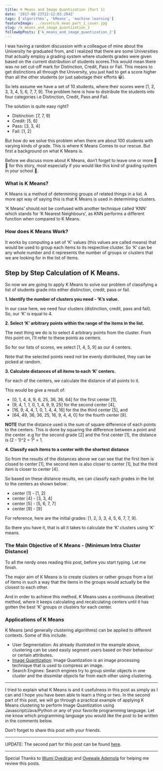 ```yaml
---
title: K Means and Image Quantization [Part 1]
date: '2017-08-23T22:12:03.284Z'
tags: ['algorithms', 'kMeans', 'machine learning']
featureImage: ../assets/k_mean_part_1_cover.jpg
slug: /k_means_and_image_quantization_1
followUpPosts: ['k_means_and_image_quantization_2']
---
```


I was having a random discussion with a colleague of mine about the University he graduated from, and I realized that there are some Universities that actually employ a grading system where students grades were given based on the current distribution of students scores.This would mean there was no set cut-off mark for Distinction, Credit, Pass or Fail. This means to get distinctions all through the University, you just had to get a score higher than all the other students (or just sabotage their efforts 😁).

So lets assume we have a set of 10 students, where their scores were [1, 2, 3, 3, 4, 5, 6, 7, 7, 9]. The problem here is how to distribute the students into four categories i.e Distinction, Credit, Pass and Fail.

The solution is quite easy right?

-   Distinction: [7, 7, 9]
-   Credit: [5, 6]
-   Pass: [3, 3, 4]
-   Fail: [1, 2]

But how do we solve this problem when there are about 100 students with varying kinds of grade. This is where K Means Comes to our rescue. But first a background on what K Means is.

Before we discuss more about K Means, don’t forget to leave one or more 👏 👏 for this story, most especially if you would like this kind of grading system in your school 🙂.

### What is K Means?

K Means is a method of determining groups of related things in a list. A more apt way of saying this is that K Means is used in determining clusters.

‘K Means’ should not be confused with another technique called ‘KNN’ which stands for ‘K Nearest Neighbours’, as KNN performs a different function when compared to K Means.

### How does K Means Work?

It works by computing a set of ‘K’ values (this values are called means) that would be used to group each items to its respective cluster. So ‘K’ can be any whole number and it represents the number of groups or clusters that we are looking for in the list of items.

## Step by Step Calculation of K Means.

So now we are going to apply K Means to solve our problem of classifying a list of students grade into either distinction, credit, pass or fail.

**1. Identify the number of clusters you need - ‘K’s value.**

In our case here, we need four clusters (distinction, credit, pass and fail). So, our ‘K’ is equal to 4.

**2. Select ‘K’ arbitrary points within the range of the items in the list.**

The next thing we do is to select 4 arbitrary points from the cluster. From this point on, I’ll refer to these points as centers.

So for our lists of scores, we select [1, 4, 5, 9] as our 4 centers.

Note that the selected points need not be evenly distributed, they can be picked at random.

**3. Calculate distances of all items to each ‘K’ centers.**

For each of the centers, we calculate the distance of all points to it.

This would be give a result of:

-   [0, 1, 4, 4, 9, 6, 25, 36, 36, 64] for the first center [1],
-   [9, 4, 1, 1, 0, 1, 4, 9, 9, 25] for the second center [4],
-   [16, 9, 4, 4, 1, 0, 1, 4, 4, 16] for the the third center [5], and
-   [64, 49, 36, 36, 25, 16, 9, 4, 4, 0] for the fourth center [9].

**NOTE** that the distance used is the sum of square difference of each points to the centers. This is done by squaring the difference between a point and the center. e.g for the second grade [2] and the first center [1], the distance is (2 - 1)^2 = 1² = 1.

**4. Classify each items to a center with the shortest distance**

So from the results of the distances above we can see that the first Item is closed to center [1], the second item is also closer to center [1], but the third item is closer to center [4].

So based on these distance results, we can classify each grades in the list to the centers as shown below:

-   center [1] - [1, 2]
-   center [4] - [3, 3, 4]
-   center [5] - [5, 6, 7, 7]
-   center [9] - [9]

For reference, here are the initial grades: [1, 2, 3, 3, 4, 5, 6, 7, 7, 9].

So there you have it, that is all it takes to calculate the ‘K’ clusters using ‘K’ means.

### The Main Objective of K Means - (Minimum Intra Cluster Distance)

To all the nerdy ones reading this post, before you start typing. Let me finish.

The major aim of K Means is to create clusters or rather groups from a list of items in such a way that the items in the groups would actually be the closest to each other.

And in order to achieve this method, K Means uses a continuous (iterative) method, where it keeps calculating and recalculating centers until it has gotten the best ‘K’ groups or clusters for each center.

### Applications of K Means

K Means (and generally clustering algorithms) can be applied to different contexts. Some of this include:

-   User Segmentation: As already illustrated in the example above, clustering can be used easily segment users based on their behaviour or certain attributes.
-   [Image Quantization](https://en.wikipedia.org/wiki/Quantization_%28image_processing%29): Image Quantization is an image processing technique that is used to compress an image.
-   Search Engines: Search engines try to group similar objects in one cluster and the dissimilar objects far from each other using clustering.

<hr/>

I tried to explain what K Means is and it usefulness in this post as simply as I can and I hope you have been able to learn a thing or two. In the second part of this post, we will go through a practical example of applying K Means clustering to perform Image Quantization using Javascript/Java/Python or any of your favorite programming language. Let me know which programming language you would like the post to be written in the comments below.

Don’t forget to share this post with your friends.

<hr/>

UPDATE: The second part for this post can be found [here](../k_means_and_image_quantization_2).

<hr/>

Special Thanks to [Wumi Oyediran](https://twitter.com/wumi_oyediran) and [Oyewale Ademola](https://twitter.com/sao_ademola) for helping me review this posts.
